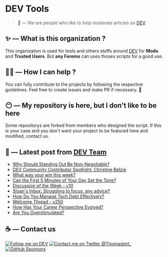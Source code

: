 # DEV Tools

> 🔧 — We are people who like to help moderate articles on [DEV](https://dev.to).

## ✨ — What is this organization ?

This organization is used for tools and others stuffs around [DEV](https://dev.to) for **Mods** and **Trusted Users**. But __any Forems__ can uses thoses scripts for a good use.


## 💪🏼 — How I can help ?

You can fully contribute to the projects by following the respective guidelines. Feel free to create issues and make PR if necessary. 🎉

## 😶 — My repository is here, but I don't like to be here

Some repositorys are forked from members who designed the script. If this is your case and you don't want your project to be featured here and modified, contact us.

## 📝 — Latest post from [DEV Team](https://dev.to/devteam)

<!-- BLOG-POST-LIST:START -->
- [Why Should Standing Out Be Non-Negotiable?](https://dev.to/devteam/why-should-standing-out-be-non-negotiable-58fb)
- [DEV Community Contributor Spotlight: Christine Belzie](https://dev.to/devteam/dev-community-contributor-spotlight-christine-belzie-38bg)
- [What was your win this week?](https://dev.to/devteam/what-was-your-win-this-week-30k1)
- [Can the First 5 Minutes of Your Day Set the Tone?](https://dev.to/devteam/can-the-first-5-minutes-of-your-day-set-the-tone-21h3)
- [Discussion of the Week - v10](https://dev.to/devteam/discussion-of-the-week-v9-2a3g)
- [Sloan&#39;s Inbox: Struggling to focus, any advice?](https://dev.to/devteam/sloans-inbox-struggling-to-focus-any-advice-13b0)
- [How Do You Manage Tech Debt Effectively?](https://dev.to/devteam/how-do-you-manage-tech-debt-effectively-2ekf)
- [Welcome Thread - v250](https://dev.to/devteam/welcome-thread-v250-1hhd)
- [How Has Your Career Perspective Evolved?](https://dev.to/devteam/how-has-your-career-perspective-evolved-aj7)
- [Are You Overstimulated?](https://dev.to/devteam/are-you-overstimulated-p3m)
<!-- BLOG-POST-LIST:END -->


## ☕ — Contact us

[![Follow me on DEV](https://img.shields.io/badge/dev.to-%2308090A.svg?&style=for-the-badge&logo=dev.to&logoColor=white&alt=devto)](https://dev.to/thomasbnt)
[![Contact me on Twitter @Thomasbnt_](https://img.shields.io/badge/Contact%20me%20on%20Twitter-%231DA1F2.svg?&style=for-the-badge&logo=twitter&logoColor=white&alt=twitter)](https://twitter.com/messages/1142357270-1142357270?text=Hello,%20I%20contact%20you%20from%20devtotools%20&recipient_id=1142357270) [![GitHub Sponsors](https://img.shields.io/badge/Sponsor%20me-%23EA54AE.svg?&style=for-the-badge&logo=github-sponsors&logoColor=white)](https://github.com/sponsors/thomasbnt)


